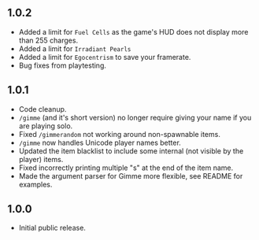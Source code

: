 ## 1.0.2

- Added a limit for `Fuel Cells` as the game's HUD does not display more than 255 charges.
- Added a limit for `Irradiant Pearls`
- Added a limit for `Egocentrism` to save your framerate.
- Bug fixes from playtesting.

## 1.0.1

- Code cleanup.
- `/gimme` (and it's short version) no longer require giving your name if you are playing solo.
- Fixed `/gimmerandom` not working around non-spawnable items.
- `/gimme` now handles Unicode player names better.
- Updated the item blacklist to include some internal (not visible by the player) items.
- Fixed incorrectly printing multiple "s" at the end of the item name.
- Made the argument parser for Gimme more flexible, see README for examples.

## 1.0.0

- Initial public release.